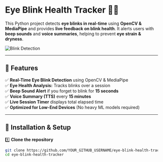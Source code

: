 # Eye Blink Health Tracker 🚀👀

This Python project detects **eye blinks in real-time** using **OpenCV & MediaPipe** and provides **live feedback on blink health**. It alerts users with **beep sounds** and **voice summaries**, helping to prevent **eye strain & dryness**.

![Blink Detection](https://via.placeholder.com/800x400)  

---

## 🔹 Features

✅ **Real-Time Eye Blink Detection** using OpenCV & MediaPipe  
✅ **Eye Health Analysis:** Tracks blinks over a session  
✅ **Beep Sound Alert** if you forget to blink for **15 seconds**  
✅ **Voice Summary (TTS)** every **15 minutes**  
✅ **Live Session Timer** displays total elapsed time  
✅ **Optimized for Low-End Devices** (No heavy ML models required)  

---

## 🔹 Installation & Setup

1️⃣ **Clone the repository**  
```bash
git clone https://github.com/YOUR_GITHUB_USERNAME/eye-blink-health-tracker.git
cd eye-blink-health-tracker
